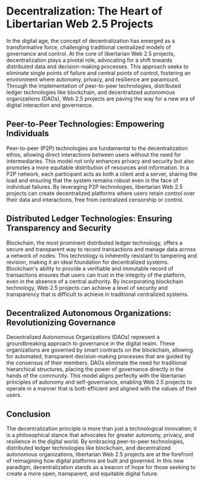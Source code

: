 # Decentralization: The Heart of Libertarian Web 2.5 Projects

In the digital age, the concept of decentralization has emerged as a transformative force, challenging traditional centralized models of governance and control. At the core of libertarian Web 2.5 projects, decentralization plays a pivotal role, advocating for a shift towards distributed data and decision-making processes. This approach seeks to eliminate single points of failure and central points of control, fostering an environment where autonomy, privacy, and resilience are paramount. Through the implementation of peer-to-peer technologies, distributed ledger technologies like blockchain, and decentralized autonomous organizations (DAOs), Web 2.5 projects are paving the way for a new era of digital interaction and governance.

## Peer-to-Peer Technologies: Empowering Individuals

Peer-to-peer (P2P) technologies are fundamental to the decentralization ethos, allowing direct interactions between users without the need for intermediaries. This model not only enhances privacy and security but also promotes a more equitable distribution of resources and information. In a P2P network, each participant acts as both a client and a server, sharing the load and ensuring that the system remains robust even in the face of individual failures. By leveraging P2P technologies, libertarian Web 2.5 projects can create decentralized platforms where users retain control over their data and interactions, free from centralized censorship or control.

## Distributed Ledger Technologies: Ensuring Transparency and Security

Blockchain, the most prominent distributed ledger technology, offers a secure and transparent way to record transactions and manage data across a network of nodes. This technology is inherently resistant to tampering and revision, making it an ideal foundation for decentralized systems. Blockchain's ability to provide a verifiable and immutable record of transactions ensures that users can trust in the integrity of the platform, even in the absence of a central authority. By incorporating blockchain technology, Web 2.5 projects can achieve a level of security and transparency that is difficult to achieve in traditional centralized systems.

## Decentralized Autonomous Organizations: Revolutionizing Governance

Decentralized Autonomous Organizations (DAOs) represent a groundbreaking approach to governance in the digital realm. These organizations are governed by smart contracts on the blockchain, allowing for automated, transparent decision-making processes that are guided by the consensus of their members. DAOs eliminate the need for traditional hierarchical structures, placing the power of governance directly in the hands of the community. This model aligns perfectly with the libertarian principles of autonomy and self-governance, enabling Web 2.5 projects to operate in a manner that is both efficient and aligned with the values of their users.

## Conclusion

The decentralization principle is more than just a technological innovation; it is a philosophical stance that advocates for greater autonomy, privacy, and resilience in the digital world. By embracing peer-to-peer technologies, distributed ledger technologies like blockchain, and decentralized autonomous organizations, libertarian Web 2.5 projects are at the forefront of reimagining how digital platforms are built and governed. In this new paradigm, decentralization stands as a beacon of hope for those seeking to create a more open, transparent, and equitable digital future.